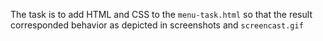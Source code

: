 The task is to add HTML and CSS to the `menu-task.html` so that the result corresponded behavior as depicted in screenshots and `screencast.gif`
